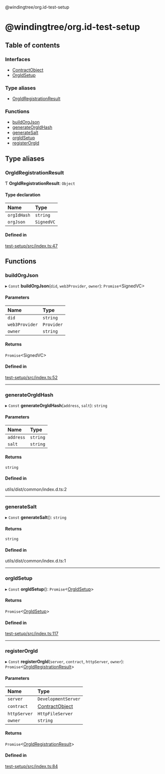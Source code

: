 @windingtree/org.id-test-setup

# @windingtree/org.id-test-setup

## Table of contents

### Interfaces

- [ContractObject](interfaces/contractobject.md)
- [OrgIdSetup](interfaces/orgidsetup.md)

### Type aliases

- [OrgIdRegistrationResult](README.md#orgidregistrationresult)

### Functions

- [buildOrgJson](README.md#buildorgjson)
- [generateOrgIdHash](README.md#generateorgidhash)
- [generateSalt](README.md#generatesalt)
- [orgIdSetup](README.md#orgidsetup)
- [registerOrgId](README.md#registerorgid)

## Type aliases

### OrgIdRegistrationResult

Ƭ **OrgIdRegistrationResult**: `Object`

#### Type declaration

| Name | Type |
| :------ | :------ |
| `orgIdHash` | `string` |
| `orgJson` | `SignedVC` |

#### Defined in

[test-setup/src/index.ts:47](https://github.com/windingtree/org.id-sdk/blob/853e449/packages/test-setup/src/index.ts#L47)

## Functions

### buildOrgJson

▸ `Const` **buildOrgJson**(`did`, `web3Provider`, `owner`): `Promise`<SignedVC\>

#### Parameters

| Name | Type |
| :------ | :------ |
| `did` | `string` |
| `web3Provider` | `Provider` |
| `owner` | `string` |

#### Returns

`Promise`<SignedVC\>

#### Defined in

[test-setup/src/index.ts:52](https://github.com/windingtree/org.id-sdk/blob/853e449/packages/test-setup/src/index.ts#L52)

___

### generateOrgIdHash

▸ `Const` **generateOrgIdHash**(`address`, `salt`): `string`

#### Parameters

| Name | Type |
| :------ | :------ |
| `address` | `string` |
| `salt` | `string` |

#### Returns

`string`

#### Defined in

utils/dist/common/index.d.ts:2

___

### generateSalt

▸ `Const` **generateSalt**(): `string`

#### Returns

`string`

#### Defined in

utils/dist/common/index.d.ts:1

___

### orgIdSetup

▸ `Const` **orgIdSetup**(): `Promise`<[OrgIdSetup](interfaces/orgidsetup.md)\>

#### Returns

`Promise`<[OrgIdSetup](interfaces/orgidsetup.md)\>

#### Defined in

[test-setup/src/index.ts:117](https://github.com/windingtree/org.id-sdk/blob/853e449/packages/test-setup/src/index.ts#L117)

___

### registerOrgId

▸ `Const` **registerOrgId**(`server`, `contract`, `httpServer`, `owner`): `Promise`<[OrgIdRegistrationResult](README.md#orgidregistrationresult)\>

#### Parameters

| Name | Type |
| :------ | :------ |
| `server` | `DevelopmentServer` |
| `contract` | [ContractObject](interfaces/contractobject.md) |
| `httpServer` | `HttpFileServer` |
| `owner` | `string` |

#### Returns

`Promise`<[OrgIdRegistrationResult](README.md#orgidregistrationresult)\>

#### Defined in

[test-setup/src/index.ts:84](https://github.com/windingtree/org.id-sdk/blob/853e449/packages/test-setup/src/index.ts#L84)
